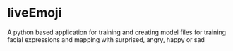 # liveEmoji

A python based application for training and creating model files for training facial expressions and mapping with surprised, angry, happy or sad
